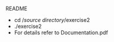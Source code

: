 README  

* cd /*source directory*/exercise2
* ./exercise2
* For details refer to Documentation.pdf
